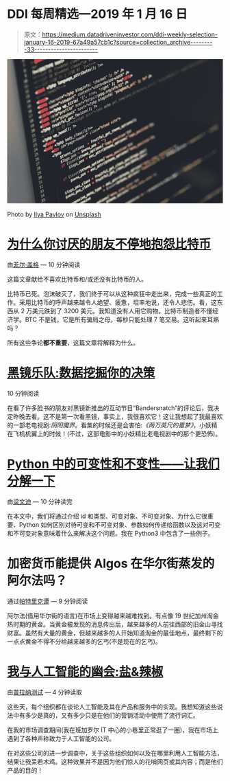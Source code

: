 # DDI 每周精选—2019 年 1 月 16 日

> 原文：<https://medium.datadriveninvestor.com/ddi-weekly-selection-january-16-2019-67a49a57cb1c?source=collection_archive---------33----------------------->

![](img/a30ad70468c270fb0d45ae2d509aacec.png)

Photo by [Ilya Pavlov](https://unsplash.com/@ilyapavlov?utm_source=medium&utm_medium=referral) on [Unsplash](https://unsplash.com?utm_source=medium&utm_medium=referral)

# [为什么你讨厌的朋友不停地抱怨比特币](https://medium.com/datadriveninvestor/why-your-annoying-friend-wont-stop-ranting-about-bitcoin-9808a132480)

由[菲尔·盖格](https://medium.com/@philgeiger) — 10 分钟阅读

这篇文章献给不喜欢比特币和/或还没有比特币的人。

比特币已死。泡沫破灭了，我们终于可以从这种疯狂中走出来，完成一些真正的工作。采用比特币的呼声越来越令人绝望、疲惫，坦率地说，还令人悲伤。看，这东西从 2 万美元跌到了 3200 美元。我知道没有人用它购物。比特币制造者不懂经济学。BTC 不是钱，它是所有骗局之母，每秒只能处理 7 笔交易。这听起来耳熟吗？

所有这些争论**都不重要**，这篇文章将解释为什么。

# [黑镜乐队:数据挖掘你的决策](https://medium.com/datadriveninvestor/black-mirror-bandersnatch-data-mining-your-decisions-afad5ea71158)

10 分钟阅读

在看了许多脸书的朋友对黑镜新推出的互动节目“Bandersnatch”的评论后，我决定昨晚去看。这不是第一次看黑镜，事实上，我很喜欢它！这让我想起了我最喜欢的一部老电视剧:*阴阳魔界*。看集的时候还是会害怕:*《两万英尺的噩梦》*，小妖精在飞机机翼上的时候！(不过，这部电影中的小妖精比老电视剧中的那个更恐怖)。

# [Python 中的可变性和不变性——让我们分解一下](https://medium.com/datadriveninvestor/mutable-and-immutable-python-2093deeac8d9)

由[梁文迪](https://medium.com/@wendyblogtech) — 10 分钟读完

在本文中，我们将通过介绍 id 和类型、可变对象、不可变对象、为什么它很重要、Python 如何区别对待可变和不可变对象、参数如何传递给函数以及这对可变和不可变对象意味着什么来解决这个问题。我在 Python3 中包含了一些例子。

# 加密货币能提供 Algos 在华尔街蒸发的阿尔法吗？

通过[帕特里克谭](https://medium.com/@patrick_3824) — 9 分钟阅读

阿尔法(借用华尔街的语言)在市场上变得越来越难找到。有点像 19 世纪加州淘金热时期的黄金。当黄金被发现的消息传出后，越来越多的人前往西部的旧金山寻找财富。虽然有大量的黄金，但越来越多的人开始知道淘金的最佳地点，最终剩下的一点点黄金不得不分给越来越多的乞丐(不是现在的乞丐)。

# [我与人工智能的幽会:盐&辣椒](https://medium.com/datadriveninvestor/my-rendezvous-with-artificial-intelligence-salt-pepper-bf5fe2446240)

由[普拉纳测试](https://medium.com/@pranayt.sitm) — 4 分钟读取

这些天，每个组织都在谈论人工智能及其在产品和服务中的实现。我想知道这些说法中有多少是真的，又有多少只是在他们的营销活动中使用了流行词汇。

在我的市场调查期间(我在班加罗尔 IT 中心的小巷里正常逛了一圈)，我在市场上遇到了各种声称致力于人工智能的公司。

在对这些公司的进一步调查中，关于这些组织如何以及在哪里利用人工智能方法，结果让我呆若木鸡。这种效果并不是因为他们惊人的花哨网页或其内容；而是他们产品的目的！